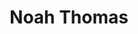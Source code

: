 ---
layout: employee
skillsid: 12
title: 'Noah Thomas'
permalink: /employees/:title 
location: 'Austin'
position: 'Research Analyst'
availability: 63
internal: true
categories: 
- employees
phoneNumber: 555-555-5555
email: email@gmail.com
manage: false
---